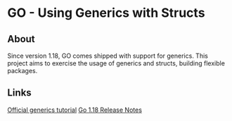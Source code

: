 # GO - Using Generics with Structs

## About

Since version 1.18, GO comes shipped with support for generics. This project aims to exercise the usage of generics and structs, building flexible packages.

## Links

[Official generics tutorial](https://go.dev/doc/tutorial/generics)
[Go 1.18 Release Notes](https://go.dev/doc/go1.18)
